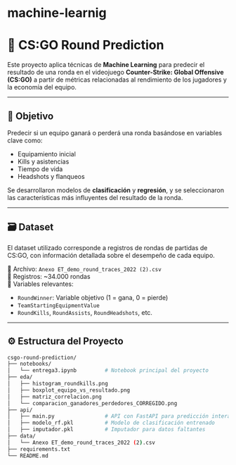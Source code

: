 # machine-learnig
# 🎯 CS:GO Round Prediction

Este proyecto aplica técnicas de **Machine Learning** para predecir el resultado de una ronda en el videojuego **Counter-Strike: Global Offensive (CS:GO)** a partir de métricas relacionadas al rendimiento de los jugadores y la economía del equipo.

---

## 🧠 Objetivo

Predecir si un equipo ganará o perderá una ronda basándose en variables clave como:
- Equipamiento inicial
- Kills y asistencias
- Tiempo de vida
- Headshots y flanqueos

Se desarrollaron modelos de **clasificación** y **regresión**, y se seleccionaron las características más influyentes del resultado de la ronda.

---

## 🗃️ Dataset

El dataset utilizado corresponde a registros de rondas de partidas de CS:GO, con información detallada sobre el desempeño de cada equipo.

📄 Archivo: `Anexo ET_demo_round_traces_2022 (2).csv`  
🔢 Registros: ~34.000 rondas  
📌 Variables relevantes:
- `RoundWinner`: Variable objetivo (1 = gana, 0 = pierde)
- `TeamStartingEquipmentValue`
- `RoundKills`, `RoundAssists`, `RoundHeadshots`, etc.

---

## ⚙️ Estructura del Proyecto

```bash
csgo-round-prediction/
├── notebooks/
│   └── entrega3.ipynb         # Notebook principal del proyecto
├── eda/
│   ├── histogram_roundkills.png
│   ├── boxplot_equipo_vs_resultado.png
│   ├── matriz_correlacion.png
│   └── comparacion_ganadores_perdedores_CORREGIDO.png
├── api/
│   ├── main.py                # API con FastAPI para predicción interactiva
│   ├── modelo_rf.pkl          # Modelo de clasificación entrenado
│   ├── imputador.pkl          # Imputador para datos faltantes
├── data/
│   └── Anexo ET_demo_round_traces_2022 (2).csv
├── requirements.txt
└── README.md
